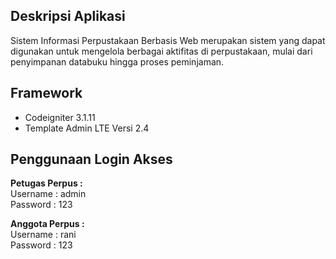 ## Deskripsi Aplikasi
Sistem Informasi Perpustakaan Berbasis Web merupakan sistem yang dapat digunakan untuk mengelola berbagai aktifitas di perpustakaan, mulai dari penyimpanan databuku hingga proses peminjaman.

##  Framework
* Codeigniter 3.1.11
* Template Admin LTE  Versi 2.4

## Penggunaan Login Akses

<b>Petugas Perpus : </b>
<br/>
Username : admin
<br/>
Password : 123

<b>Anggota Perpus :</b>
<br/>
Username : rani
<br/>
Password : 123
